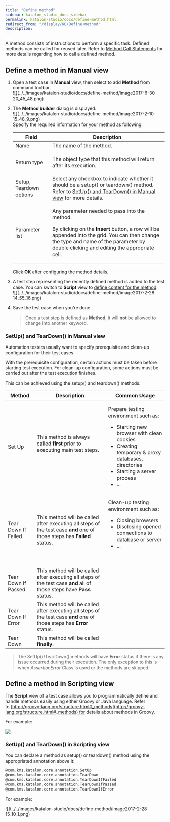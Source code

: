 ```yaml
---
title: "Define method" 
sidebar: katalon_studio_docs_sidebar
permalink: katalon-studio/docs/define-method.html 
redirect_from: "/display/KD/Define+method" 
description: 
---
```

A method consists of instructions to perform a specific task. Defined methods can be called for reused later. Refer to [Method Call Statements](/display/KD/Method+Call+Statements) for more details regarding how to call a defined method.

Define a method in Manual view
------------------------------

1.  Open a test case in **Manual** view, then select to add **Method** from command toolbar.  
    ![](../../images/katalon-studio/docs/define-method/image2017-6-30 20_45_48.png)  
      
    
2.  The **Method builder** dialog is displayed.   
    ![](../../images/katalon-studio/docs/define-method/image2017-2-10 15_48_9.png)  
    Specify the required information for your method as following:
    
    <table><thead><tr><th>Field</th><th>Description</th></tr></thead><tbody><tr><td>Name</td><td>The name of the method.</td></tr><tr><td>Return type</td><td><p>The object type that this method will return after its execution.</p></td></tr><tr><td>Setup, Teardown options</td><td>Select any checkbox to indicate whether it should be a setup() or teardown() method. Refer to <a href="#Definemethod-SetUp()andTearDown()inManualview">SetUp() and TearDown() in Manual view</a> for more details.</td></tr><tr><td>Parameter list</td><td><p>Any parameter needed to pass into the method.</p><p>By clicking on the <strong>Insert</strong> button, a row will be appended into the grid. You can then change the type and name of the parameter by double clicking and editing the appropriate cell.</p></td></tr></tbody></table>
    
    Click **OK** after configuring the method details.
    
3.  A test step representing the recently defined method is added to the test case. You can switch to **Script** view to [define content for the method](/display/KD/Define+method#Definemethod-DefineamethodinScriptingview).  
    ![](../../images/katalon-studio/docs/define-method/image2017-2-28 14_55_16.png)  
      
    
4.  Save the test case when you're done.
    
    > Once a test step is defined as **Method**, it will **not** be allowed to change into another keyword.
    

### SetUp() and TearDown() in Manual view

Automation testers usually want to specify prerequisite and clean-up configuration for their test cases.

With the prerequisite configuration, certain actions must be taken before starting test execution. For clean-up configuration, some actions must be carried out after the test execution finishes.

This can be achieved using the setup() and teardown() methods. 

<table><thead><tr><th>Method</th><th>Description</th><th>Common Usage</th></tr></thead><tbody><tr><td>Set Up</td><td>This method is always called <strong>first</strong> prior to executing main test steps.<br><br></td><td><p>Prepare testing environment such as:</p><ul><li>Starting new browser with clean cookies</li><li>Creating temporary &amp; proxy databases, directories</li><li>Starting a server process</li><li>...</li></ul></td></tr><tr><td>Tear Down If Failed</td><td>This method will be called after executing all steps of the test case <strong>and</strong> one of those steps has <strong>Failed</strong> status.</td><td><p>Clean-up testing environment such as:</p><ul><li>Closing browsers</li><li>Disclosing opened connections to database or server</li><li>...</li></ul><p>&nbsp;</p></td></tr><tr><td>Tear Down If Passed</td><td>This method will be called after executing all steps of the test case <strong>and</strong> all of those steps have <strong>Pass</strong> status.</td></tr><tr><td>Tear Down If Error</td><td>This method will be called after executing all steps of the test case <strong>and</strong> one of those steps has <strong>Error</strong> status.</td></tr><tr><td>Tear Down</td><td>This method will be called <strong>finally</strong>.</td></tr></tbody></table>

> The SetUp()/TearDown() methods will have **Error** status if there is any issue occurred during their execution. The only exception to this is when _AssertionError_ Class is used or the methods are skipped.

Define a method in Scripting view
---------------------------------

The **Script** view of a test case allows you to programmatically define and handle methods easily using either Groovy or Java language. Refer to [http://groovy-lang.org/structure.html#_methods](http://groovy-lang.org/structure.html#_methods) for details about methods in Groovy.

For example:

![](../../images/katalon-studio/docs/define-method/1.png)

### SetUp() and TearDown() in Scripting view

You can declare a method as setup() or teardown() method using the appropriated annotation above it:

```groovy
@com.kms.katalon.core.annotation.SetUp
@com.kms.katalon.core.annotation.TearDown
@com.kms.katalon.core.annotation.TearDownIfFailed
@com.kms.katalon.core.annotation.TearDownIfPassed
@com.kms.katalon.core.annotation.TearDownIfError
```

For example:

![](../../images/katalon-studio/docs/define-method/image2017-2-28 15_10_1.png)